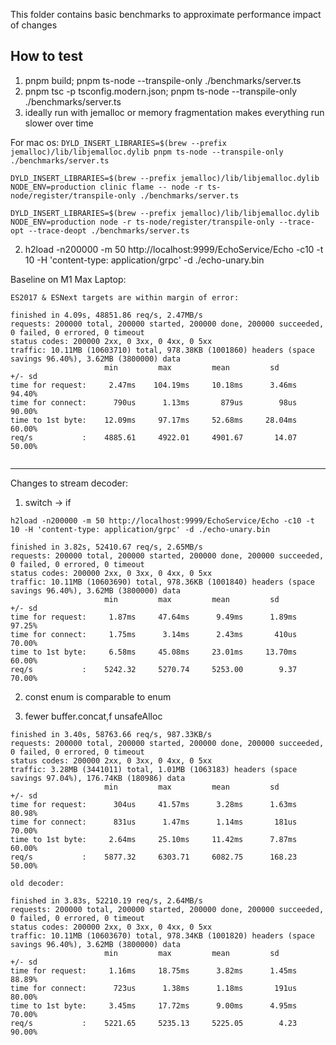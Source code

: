 This folder contains basic benchmarks to approximate performance impact of changes


## How to test

1. pnpm build; pnpm ts-node --transpile-only ./benchmarks/server.ts
2. pnpm tsc -p tsconfig.modern.json; pnpm ts-node --transpile-only ./benchmarks/server.ts
3. ideally run with jemalloc or memory fragmentation makes everything run slower over time

For mac os:
`DYLD_INSERT_LIBRARIES=$(brew --prefix jemalloc)/lib/libjemalloc.dylib pnpm ts-node --transpile-only ./benchmarks/server.ts`

`DYLD_INSERT_LIBRARIES=$(brew --prefix jemalloc)/lib/libjemalloc.dylib NODE_ENV=production clinic flame -- node -r ts-node/register/transpile-only ./benchmarks/server.ts`

`DYLD_INSERT_LIBRARIES=$(brew --prefix jemalloc)/lib/libjemalloc.dylib NODE_ENV=production node -r ts-node/register/transpile-only --trace-opt --trace-deopt ./benchmarks/server.ts`

2. h2load -n200000 -m 50 http://localhost:9999/EchoService/Echo -c10 -t 10 -H 'content-type: application/grpc' -d ./echo-unary.bin

Baseline on M1 Max Laptop:

```
ES2017 & ESNext targets are within margin of error:

finished in 4.09s, 48851.86 req/s, 2.47MB/s
requests: 200000 total, 200000 started, 200000 done, 200000 succeeded, 0 failed, 0 errored, 0 timeout
status codes: 200000 2xx, 0 3xx, 0 4xx, 0 5xx
traffic: 10.11MB (10603710) total, 978.38KB (1001860) headers (space savings 96.40%), 3.62MB (3800000) data
                     min         max         mean         sd        +/- sd
time for request:     2.47ms    104.19ms     10.18ms      3.46ms    94.40%
time for connect:      790us      1.13ms       879us        98us    90.00%
time to 1st byte:    12.09ms     97.17ms     52.68ms     28.04ms    60.00%
req/s           :    4885.61     4922.01     4901.67       14.07    50.00%


```

---

Changes to stream decoder:

1. switch -> if

```
h2load -n200000 -m 50 http://localhost:9999/EchoService/Echo -c10 -t 10 -H 'content-type: application/grpc' -d ./echo-unary.bin

finished in 3.82s, 52410.67 req/s, 2.65MB/s
requests: 200000 total, 200000 started, 200000 done, 200000 succeeded, 0 failed, 0 errored, 0 timeout
status codes: 200000 2xx, 0 3xx, 0 4xx, 0 5xx
traffic: 10.11MB (10603690) total, 978.36KB (1001840) headers (space savings 96.40%), 3.62MB (3800000) data
                     min         max         mean         sd        +/- sd
time for request:     1.87ms     47.64ms      9.49ms      1.89ms    97.25%
time for connect:     1.75ms      3.14ms      2.43ms       410us    70.00%
time to 1st byte:     6.58ms     45.08ms     23.01ms     13.70ms    60.00%
req/s           :    5242.32     5270.74     5253.00        9.37    70.00%
```

2. const enum is comparable to enum

3. fewer buffer.concat,f unsafeAlloc


```
finished in 3.40s, 58763.66 req/s, 987.33KB/s
requests: 200000 total, 200000 started, 200000 done, 200000 succeeded, 0 failed, 0 errored, 0 timeout
status codes: 200000 2xx, 0 3xx, 0 4xx, 0 5xx
traffic: 3.28MB (3441011) total, 1.01MB (1063183) headers (space savings 97.04%), 176.74KB (180986) data
                     min         max         mean         sd        +/- sd
time for request:      304us     41.57ms      3.28ms      1.63ms    80.98%
time for connect:      831us      1.47ms      1.14ms       181us    70.00%
time to 1st byte:     2.64ms     25.10ms     11.42ms      7.87ms    60.00%
req/s           :    5877.32     6303.71     6082.75      168.23    50.00%
```


```
old decoder:

finished in 3.83s, 52210.19 req/s, 2.64MB/s
requests: 200000 total, 200000 started, 200000 done, 200000 succeeded, 0 failed, 0 errored, 0 timeout
status codes: 200000 2xx, 0 3xx, 0 4xx, 0 5xx
traffic: 10.11MB (10603670) total, 978.34KB (1001820) headers (space savings 96.40%), 3.62MB (3800000) data
                     min         max         mean         sd        +/- sd
time for request:     1.16ms     18.75ms      3.82ms      1.45ms    88.89%
time for connect:      723us      1.38ms      1.18ms       191us    80.00%
time to 1st byte:     3.45ms     17.72ms      9.00ms      4.95ms    70.00%
req/s           :    5221.65     5235.13     5225.05        4.23    90.00%
```

